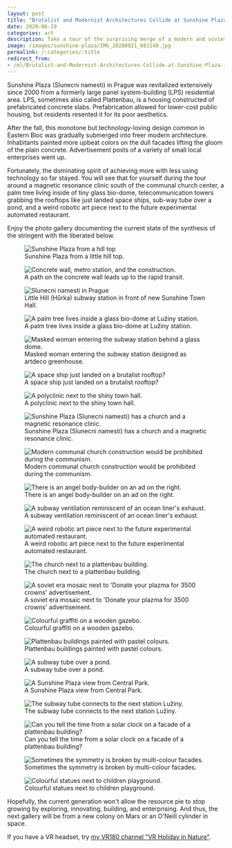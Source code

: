 ```yaml
---
layout: post
title: "Brutalist and Modernist Architectures Collide at Sunshine Plaza in Prague"
date: 2020-06-19
categories: art
description: Take a tour of the surprising merge of a modern and soviet era design on a Prague's public square with this photo album.
image: /images/sunshine-plaza/IMG_20200821_081140.jpg 
permalink: /:categories/:title
redirect_from:
- /ml/Brutalist-and-Modernist-Architectures-Collide-at-Sunshine-Plaza-in-Prague 
---
```


Sunshine Plaza (Slunecni namesti) in Prague was revitalized extensively since 2000 from a formerly large panel system-building (LPS) residential area.
LPS, sometimes also called Plattenbau, is a housing constructed of prefabricated concrete slabs.
Prefabrication allowed for lower-cost public housing, but residents resented it for its poor aesthetics.

After the fall, this monotone but technology-loving design common in Eastern Bloc was gradually submerged into freer modern architecture.
Inhabitants painted more upbeat colors on the dull facades lifting the gloom of the plain concrete.
Advertisement posts of a variety of small local enterprises went up.

Fortunately, the dominating spirit of achieving more with less using technology so far stayed.
You will see that for yourself during the tour around a magnetic resonance clinic south of the communal church center,
a palm tree living inside of tiny glass bio-dome,
telecommunication towers grabbing the rooftops like just landed space ships, sub-way tube over a pond,
and a weird robotic art piece next to the future experimental automated restaurant.

Enjoy the photo gallery documenting the current state of the synthesis of the stringent with the liberated below.

<figure class="figure">
    <img
        class="figure-img img-fluid rounded"
        src="/images/sunshine-plaza/IMG_20200821_075156.jpg"
        alt="Sunshine Plaza from a hill top"/>
    <figcaption class="figure-caption">Sunshine Plaza from a little hill top.</figcaption>
</figure>
<figure class="figure">
    <img
        class="figure-img img-fluid rounded"
        src="/images/sunshine-plaza/IMG_20200821_075608.jpg"
        alt="Concrete wall, metro station, and the construction."/>
    <figcaption class="figure-caption">A path on the concrete wall leads up to the rapid transit.</figcaption>
</figure>
<figure class="figure">
    <img
        class="figure-img img-fluid rounded"
        src="/images/sunshine-plaza/IMG_20200821_075753.jpg"
        alt="Slunecni namesti in Prague"/>
    <figcaption class="figure-caption">Little Hill (Hůrka) subway station in front of new Sunshine Town Hall.</figcaption>
</figure>
<figure class="figure">
    <img
        class="figure-img img-fluid rounded"
        src="/images/sunshine-plaza/IMG_20200820_083517.jpg"
        alt="A palm tree lives inside a glass bio-dome at Lužiny station."/>
    <figcaption class="figure-caption">A palm tree lives inside a glass bio-dome at Lužiny station.</figcaption>
</figure>
<figure class="figure">
    <img
        class="figure-img img-fluid rounded"
        src="/images/sunshine-plaza/IMG_20200821_082241.jpg"
        alt="Masked woman entering the subway station behind a glass dome."/>
    <figcaption class="figure-caption">Masked woman entering the subway station designed as artdeco greenhouse.</figcaption>
</figure>
<figure class="figure">
    <img
        class="figure-img img-fluid rounded"
        src="/images/sunshine-plaza/IMG_20200821_080047.jpg"
        alt="A space ship just landed on a brutalist rooftop?"/>
    <figcaption class="figure-caption">A space ship just landed on a brutalist rooftop?</figcaption>
</figure>
<figure class="figure">
    <img
        class="figure-img img-fluid rounded"
        src="/images/sunshine-plaza/IMG_20200821_080116.jpg"
        alt="A polyclinic next to the shiny town hall."/>
    <figcaption class="figure-caption">A polyclinic next to the shiny town hall.</figcaption>
</figure>
<figure class="figure">
    <img
        class="figure-img img-fluid rounded"
        src="/images/sunshine-plaza/IMG_20200821_080339.jpg"
        alt="Sunshine Plaza (Slunecni namesti) has a church and a magnetic resonance clinic."/>
    <figcaption class="figure-caption">Sunshine Plaza (Slunecni namesti) has a church and a magnetic resonance clinic.</figcaption>
</figure>
<figure class="figure">
    <img
        class="figure-img img-fluid rounded"
        src="/images/sunshine-plaza/IMG_20200821_080603.jpg"
        alt="Modern communal church construction would be prohibited during the communism."/>
    <figcaption class="figure-caption">Modern communal church construction would be prohibited during the communism.</figcaption>
</figure>
<figure class="figure">
    <img
        class="figure-img img-fluid rounded"
        src="/images/sunshine-plaza/IMG_20200821_080724.jpg"
        alt="There is an angel body-builder on an ad on the right."/>
    <figcaption class="figure-caption">There is an angel body-builder on an ad on the right.</figcaption>
</figure>
<figure class="figure">
    <img
        class="figure-img img-fluid rounded"
        src="/images/sunshine-plaza/IMG_20200821_080842.jpg"
        alt="A subway ventilation reminiscent of an ocean liner's exhaust."/>
    <figcaption class="figure-caption">A subway ventilation reminiscent of an ocean liner's exhaust.</figcaption>
</figure>
<figure class="figure">
    <img
        class="figure-img img-fluid rounded"
        src="/images/sunshine-plaza/IMG_20200821_081140.jpg"
        alt="A weird robotic art piece next to the future experimental automated restaurant."/>
    <figcaption class="figure-caption">A weird robotic art piece next to the future experimental automated restaurant.</figcaption>
</figure>
<figure class="figure">
    <img
        class="figure-img img-fluid rounded"
        src="/images/sunshine-plaza/IMG_20200821_081505.jpg"
        alt="The church next to a plattenbau building."/>
    <figcaption class="figure-caption">The church next to a plattenbau building.</figcaption>
</figure>

<figure class="figure">
    <img
        class="figure-img img-fluid rounded"
        src="/images/sunshine-plaza/IMG_20200821_081630.jpg"
        alt="A soviet era mosaic next to 'Donate your plazma for 3500 crowns' advertisement."/>
    <figcaption class="figure-caption">A soviet era mosaic next to 'Donate your plazma for 3500 crowns' advertisement.</figcaption>
</figure>
<figure class="figure">
    <img
        class="figure-img img-fluid rounded"
        src="/images/sunshine-plaza/IMG_20200821_082532.jpg"
        alt="Colourful graffiti on a wooden gazebo."/>
    <figcaption class="figure-caption">Colourful graffiti on a wooden gazebo.</figcaption>
</figure>
<figure class="figure">
    <img
        class="figure-img img-fluid rounded"
        src="/images/sunshine-plaza/IMG_20200821_074942.jpg"
        alt="Plattenbau buildings painted with pastel colours."/>
    <figcaption class="figure-caption">Plattenbau buildings painted with pastel colours.</figcaption>
</figure>
<figure class="figure">
    <img
        class="figure-img img-fluid rounded"
        src="/images/sunshine-plaza/IMG_20200821_083215.jpg"
        alt="A subway tube over a pond."/>
    <figcaption class="figure-caption">A subway tube over a pond.</figcaption>
</figure>
<figure class="figure">
    <img
        class="figure-img img-fluid rounded"
        src="/images/sunshine-plaza/IMG_20200821_083337.jpg"
        alt="A Sunshine Plaza view from Central Park."/>
    <figcaption class="figure-caption">A Sunshine Plaza view from Central Park.</figcaption>
</figure>
<figure class="figure">
    <img
        class="figure-img img-fluid rounded"
        src="/images/sunshine-plaza/IMG_20200821_083540.jpg"
        alt="The subway tube connects to the next station Lužiny."/>
    <figcaption class="figure-caption">The subway tube connects to the next station Lužiny.</figcaption>
</figure>
<figure class="figure">
    <img
        class="figure-img img-fluid rounded"
        src="/images/sunshine-plaza/IMG_20200821_084136.jpg"
        alt="Can you tell the time from a solar clock on a facade of a plattenbau building?"/>
    <figcaption class="figure-caption">Can you tell the time from a solar clock on a facade of a plattenbau building?</figcaption>
</figure>
<figure class="figure">
    <img
        class="figure-img img-fluid rounded"
        src="/images/sunshine-plaza/00100lrPORTRAIT_00100_BURST20200703081140700_COVER.jpg"
        alt="Sometimes the symmetry is broken by multi-colour facades."/>
    <figcaption class="figure-caption">Sometimes the symmetry is broken by multi-colour facades.</figcaption>
</figure>
<figure class="figure">
    <img
        class="figure-img img-fluid rounded"
        src="/images/sunshine-plaza/IMG_20200821_084158.jpg"
        alt="Colourful statues next to children playground."/>
    <figcaption class="figure-caption">Colourful statues next to children playground.</figcaption>
</figure>

Hopefully, the current generation won't allow the resource pie to stop growing by exploring, innovating, building, and enterprising.
And thus, the next gallery will be from a new colony on Mars or an O'Neill cylinder in space.

If you have a VR headset, try <a href="https://www.youtube.com/watch?v=cZWvjvv-3zw&list=PLmCqVhOYDc5yXFMzhj0wtxmoeyGO7yzwl">my VR180 channel "VR Holiday in Nature"</a>.
